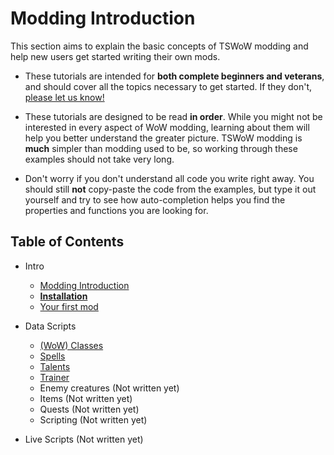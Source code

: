 # Modding Introduction

This section aims to explain the basic concepts of TSWoW modding and help new users get started writing their own mods. 

- These tutorials are intended for **both complete beginners and veterans**, and should cover all the topics necessary to get started. If they don't, [please let us know!](https://github.com/tswow/tswow/issues)

- These tutorials are designed to be read **in order**. While you might not be interested in every aspect of WoW modding, learning about them will help you better understand the greater picture. TSWoW modding is **much** simpler than modding used to be, so working through these examples should not take very long.

- Don't worry if you don't understand all code you write right away. You should still **not** copy-paste the code from the examples, but type it out yourself and try to see how auto-completion helps you find the properties and functions you are looking for.

## Table of Contents

- Intro
    - [Modding Introduction](1_ModdingIntroduction.md)
    - [**Installation**](2_Installation.md)
    - [Your first mod](3_YourFirstModule.md)
- Data Scripts
    - [(WoW) Classes](4_CustomClass.md)
    - [Spells](5_CustomSpells.md)
    - [Talents](6_CustomTalents.md)
    - [Trainer](7_CustomTrainer.md)
    - Enemy creatures (Not written yet)
    - Items (Not written yet)
    - Quests (Not written yet)
    - Scripting (Not written yet)

- Live Scripts (Not written yet)
